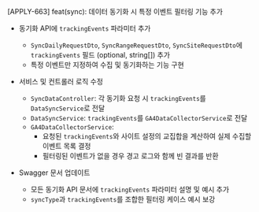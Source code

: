 [APPLY-663] feat(sync): 데이터 동기화 시 특정 이벤트 필터링 기능 추가

- 동기화 API에 `trackingEvents` 파라미터 추가
  - `SyncDailyRequestDto`, `SyncRangeRequestDto`, `SyncSiteRequestDto`에 `trackingEvents` 필드 (optional, string[]) 추가
  - 특정 이벤트만 지정하여 수집 및 동기화하는 기능 구현

- 서비스 및 컨트롤러 로직 수정
  - `SyncDataController`: 각 동기화 요청 시 `trackingEvents`를 `DataSyncService`로 전달
  - `DataSyncService`: `trackingEvents`를 `GA4DataCollectorService`로 전달
  - `GA4DataCollectorService`:
    - 요청된 `trackingEvents`와 사이트 설정의 교집합을 계산하여 실제 수집할 이벤트 목록 결정
    - 필터링된 이벤트가 없을 경우 경고 로그와 함께 빈 결과를 반환

- Swagger 문서 업데이트
  - 모든 동기화 API 문서에 `trackingEvents` 파라미터 설명 및 예시 추가
  - `syncType`과 `trackingEvents`를 조합한 필터링 케이스 예시 보강
